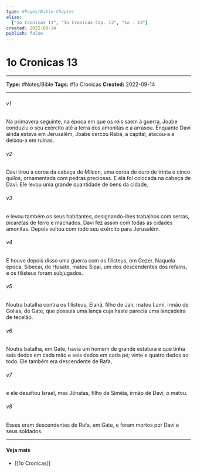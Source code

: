 ```yaml
---
type: #Pages/Bible-Chapter
alias:
  ["1o Cronicas 13", "1o Cronicas Cap. 13", "1o . 13"]
created: 2022-09-14
publish: false
---
```


# 1o Cronicas 13

---

**Type:** #Notes/Bible
**Tags:** #1o Cronicas
**Created:** 2022-09-14

---

###### v1
Na primavera seguinte, na época em que os reis saem à guerra, Joabe conduziu o seu exército até a terra dos amonitas e a arrasou. Enquanto Davi ainda estava em Jerusalém, Joabe cercou Rabá, a capital, atacou-a e deixou-a em ruínas.
###### v2
Davi tirou a coroa da cabeça de Milcon, uma coroa de ouro de trinta e cinco quilos, ornamentada com pedras preciosas. E ela foi colocada na cabeça de Davi. Ele levou uma grande quantidade de bens da cidade,
###### v3
e levou também os seus habitantes, designando-lhes trabalhos com serras, picaretas de ferro e machados. Davi fez assim com todas as cidades amonitas. Depois voltou com todo seu exército para Jerusalém.
###### v4
E houve depois disso uma guerra com os filisteus, em Gezer. Naquela época, Sibecai, de Husate, matou Sipai, um dos descendentes dos refains, e os filisteus foram subjugados.
###### v5
Noutra batalha contra os filisteus, Elanã, filho de Jair, matou Lami, irmão de Golias, de Gate, que possuía uma lança cuja haste parecia uma lançadeira de tecelão.
###### v6
Noutra batalha, em Gate, havia um homem de grande estatura e que tinha seis dedos em cada mão e seis dedos em cada pé; vinte e quatro dedos ao todo. Ele também era descendente de Rafa,
###### v7
e ele desafiou Israel, mas Jônatas, filho de Siméia, irmão de Davi, o matou.
###### v8
Esses eram descendentes de Rafa, em Gate, e foram mortos por Davi e seus soldados.


---

#### Veja mais

- [[1o Cronicas]]
